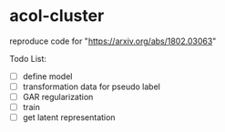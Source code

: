 # acol-cluster
reproduce code for "https://arxiv.org/abs/1802.03063"



Todo List:

- [ ] define model
- [ ] transformation data for pseudo label
- [ ] GAR regularization
- [ ] train
- [ ] get latent representation